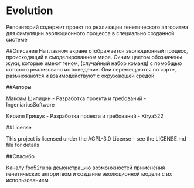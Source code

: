 # Evolution
Репозиторий содержит проект по реализации генетического алгоритма для симуляции эволюционного процесса в специально созданной системе

##Описание
На главном экране отображается эволюционный процесс, происходящий в смоделированном мире. Синим цветом обозначены жуки, которые имеют геном, (случайный набор команд) с помобщью которого реализовано их поведение. Они перемещаются по карте, размножаются и взаимодействуют с окружающей средой

##Авторы

Максим Шипицин - Разработка проекта и требований - IngeniariusSoftware

Кирилл Грищук - Разработка проекта и требований - Kirya522

##License

This project is licensed under the AGPL-3.0 License - see the LICENSE.md file for details

##Спасибо

Каналу foo52ru за демонстрацию возмонжностей применения генетических алгоритвом и создание эволюционной модели с их использованием
